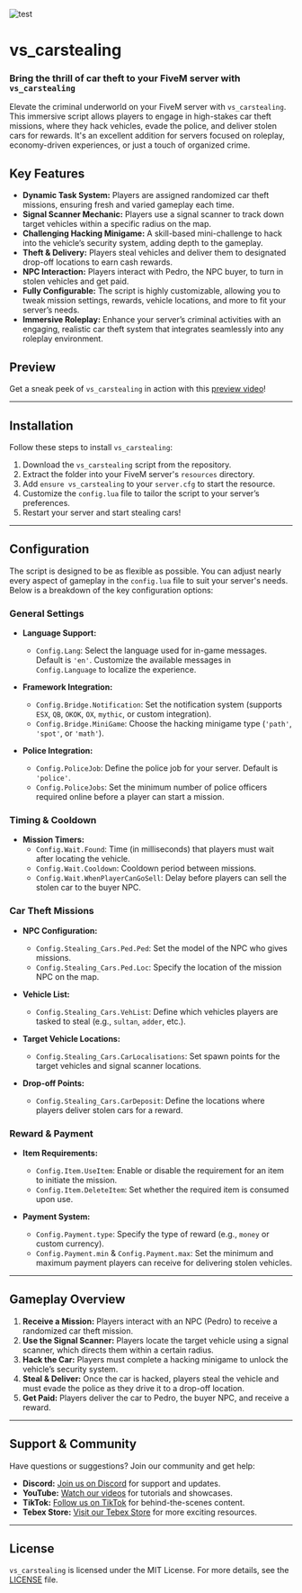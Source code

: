 ![test](https://github.com/user-attachments/assets/c5dd406b-fad5-4e25-9a14-9a870ec29cba)
# vs_carstealing

### Bring the thrill of car theft to your FiveM server with `vs_carstealing`

Elevate the criminal underworld on your FiveM server with `vs_carstealing`. This immersive script allows players to engage in high-stakes car theft missions, where they hack vehicles, evade the police, and deliver stolen cars for rewards. It's an excellent addition for servers focused on roleplay, economy-driven experiences, or just a touch of organized crime.

## Key Features

- **Dynamic Task System:** Players are assigned randomized car theft missions, ensuring fresh and varied gameplay each time.
- **Signal Scanner Mechanic:** Players use a signal scanner to track down target vehicles within a specific radius on the map.
- **Challenging Hacking Minigame:** A skill-based mini-challenge to hack into the vehicle’s security system, adding depth to the gameplay.
- **Theft & Delivery:** Players steal vehicles and deliver them to designated drop-off locations to earn cash rewards.
- **NPC Interaction:** Players interact with Pedro, the NPC buyer, to turn in stolen vehicles and get paid.
- **Fully Configurable:** The script is highly customizable, allowing you to tweak mission settings, rewards, vehicle locations, and more to fit your server’s needs.
- **Immersive Roleplay:** Enhance your server’s criminal activities with an engaging, realistic car theft system that integrates seamlessly into any roleplay environment.

## Preview

Get a sneak peek of `vs_carstealing` in action with this [preview video](https://www.youtube.com/watch?v=2Jdj9aSof84)!

---

## Installation

Follow these steps to install `vs_carstealing`:

1. Download the `vs_carstealing` script from the repository.
2. Extract the folder into your FiveM server's `resources` directory.
3. Add `ensure vs_carstealing` to your `server.cfg` to start the resource.
4. Customize the `config.lua` file to tailor the script to your server’s preferences.
5. Restart your server and start stealing cars!

---

## Configuration

The script is designed to be as flexible as possible. You can adjust nearly every aspect of gameplay in the `config.lua` file to suit your server's needs. Below is a breakdown of the key configuration options:

### General Settings

- **Language Support:**
  - `Config.Lang`: Select the language used for in-game messages. Default is `'en'`. Customize the available messages in `Config.Language` to localize the experience.

- **Framework Integration:**
  - `Config.Bridge.Notification`: Set the notification system (supports `ESX`, `QB`, `OKOK`, `OX`, `mythic`, or custom integration).
  - `Config.Bridge.MiniGame`: Choose the hacking minigame type (`'path'`, `'spot'`, or `'math'`).

- **Police Integration:**
  - `Config.PoliceJob`: Define the police job for your server. Default is `'police'`.
  - `Config.PoliceJobs`: Set the minimum number of police officers required online before a player can start a mission.

### Timing & Cooldown

- **Mission Timers:**
  - `Config.Wait.Found`: Time (in milliseconds) that players must wait after locating the vehicle.
  - `Config.Wait.Cooldown`: Cooldown period between missions.
  - `Config.Wait.WhenPlayerCanGoSell`: Delay before players can sell the stolen car to the buyer NPC.

### Car Theft Missions

- **NPC Configuration:**
  - `Config.Stealing_Cars.Ped.Ped`: Set the model of the NPC who gives missions.
  - `Config.Stealing_Cars.Ped.Loc`: Specify the location of the mission NPC on the map.

- **Vehicle List:**
  - `Config.Stealing_Cars.VehList`: Define which vehicles players are tasked to steal (e.g., `sultan`, `adder`, etc.).

- **Target Vehicle Locations:**
  - `Config.Stealing_Cars.CarLocalisations`: Set spawn points for the target vehicles and signal scanner locations.

- **Drop-off Points:**
  - `Config.Stealing_Cars.CarDeposit`: Define the locations where players deliver stolen cars for a reward.

### Reward & Payment

- **Item Requirements:**
  - `Config.Item.UseItem`: Enable or disable the requirement for an item to initiate the mission.
  - `Config.Item.DeleteItem`: Set whether the required item is consumed upon use.

- **Payment System:**
  - `Config.Payment.type`: Specify the type of reward (e.g., `money` or custom currency).
  - `Config.Payment.min` & `Config.Payment.max`: Set the minimum and maximum payment players can receive for delivering stolen vehicles.

---

## Gameplay Overview

1. **Receive a Mission:** Players interact with an NPC (Pedro) to receive a randomized car theft mission.
2. **Use the Signal Scanner:** Players locate the target vehicle using a signal scanner, which directs them within a certain radius.
3. **Hack the Car:** Players must complete a hacking minigame to unlock the vehicle’s security system.
4. **Steal & Deliver:** Once the car is hacked, players steal the vehicle and must evade the police as they drive it to a drop-off location.
5. **Get Paid:** Players deliver the car to Pedro, the buyer NPC, and receive a reward.

---

## Support & Community

Have questions or suggestions? Join our community and get help:

- **Discord:** [Join us on Discord](https://discord.gg/vild) for support and updates.
- **YouTube:** [Watch our videos](https://www.youtube.com/@VildStore) for tutorials and showcases.
- **TikTok:** [Follow us on TikTok](https://www.tiktok.com/@vildstore) for behind-the-scenes content.
- **Tebex Store:** [Visit our Tebex Store](https://vildstore.com) for more exciting resources.

---

## License

`vs_carstealing` is licensed under the MIT License. For more details, see the [LICENSE](./LICENSE) file.
